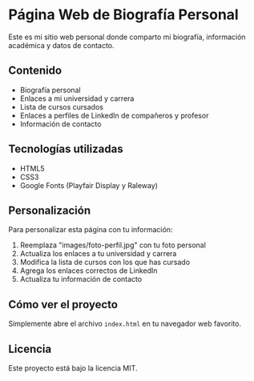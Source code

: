 # Página Web de Biografía Personal

Este es mi sitio web personal donde comparto mi biografía, información académica y datos de contacto.

## Contenido

- Biografía personal
- Enlaces a mi universidad y carrera
- Lista de cursos cursados
- Enlaces a perfiles de LinkedIn de compañeros y profesor
- Información de contacto

## Tecnologías utilizadas

- HTML5
- CSS3
- Google Fonts (Playfair Display y Raleway)

## Personalización

Para personalizar esta página con tu información:

1. Reemplaza "images/foto-perfil.jpg" con tu foto personal
2. Actualiza los enlaces a tu universidad y carrera
3. Modifica la lista de cursos con los que has cursado
4. Agrega los enlaces correctos de LinkedIn
5. Actualiza tu información de contacto

## Cómo ver el proyecto

Simplemente abre el archivo `index.html` en tu navegador web favorito.

## Licencia

Este proyecto está bajo la licencia MIT.